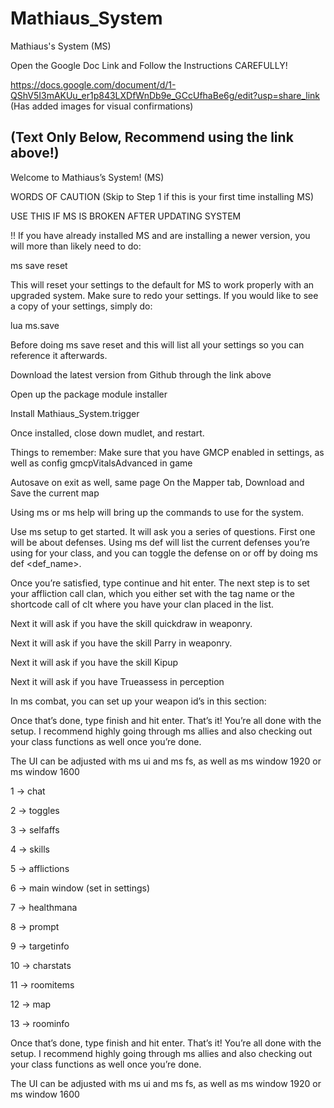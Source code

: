 # Mathiaus_System
Mathiaus's System (MS)

Open the Google Doc Link and Follow the Instructions CAREFULLY!

https://docs.google.com/document/d/1-QShV5I3mAKUu_er1p843LXDfWnDb9e_GCcUfhaBe6g/edit?usp=share_link
(Has added images for visual confirmations)

(Text Only Below, Recommend using the link above!)
---------------------------------

Welcome to Mathiaus’s System! (MS)

WORDS OF CAUTION (Skip to Step 1 if this is your first time installing MS)

USE THIS IF MS IS BROKEN AFTER UPDATING SYSTEM

!!  If you have already installed MS and are installing a newer version, you will more than likely need to do:

ms save reset

This will reset your settings to the default for MS to work properly with an upgraded system. Make sure to redo your settings. If you would like to see a copy of your settings, simply do:

lua ms.save

Before doing ms save reset and this will list all your settings so you can reference it afterwards.

Download the latest version from Github through the link above

Open up the package module installer

Install Mathiaus_System.trigger

Once installed, close down mudlet, and restart.

Things to remember: Make sure that you have GMCP enabled in settings, as well as config gmcpVitalsAdvanced in game

Autosave on exit as well, same page
On the Mapper tab, Download and Save the current map

Using ms or ms help will bring up the commands to use for the system.

Use ms setup to get started.
It will ask you a series of questions. First one will be about defenses.
Using ms def will list the current defenses you’re using for your class, and you can toggle the defense on or off by doing ms def <def_name>.

Once you’re satisfied, type continue and hit enter.
The next step is to set your affliction call clan, which you either set with the tag name or the shortcode call of clt<number> where you have your clan placed in the list.

Next it will ask if you have the skill quickdraw in weaponry. 

Next it will ask if you have the skill Parry in weaponry.

Next it will ask if you have the skill Kipup

Next it will ask if you have Trueassess  in perception

In ms combat, you can set up your weapon id’s in this section:

Once that’s done, type finish and hit enter.
That’s it! You’re all done with the setup. I recommend highly going through ms allies and also checking out your class functions as well once you’re done.


The UI can be adjusted with ms ui and ms fs, as well as ms window 1920 or ms window 1600


1 -> chat

2 -> toggles

3 -> selfaffs

4 -> skills

5 -> afflictions

6 -> main window (set in settings)

7 -> healthmana

8 -> prompt

9 -> targetinfo

10 -> charstats

11 -> roomitems

12 -> map

13 -> roominfo

Once that’s done, type finish and hit enter.
That’s it! You’re all done with the setup. I recommend highly going through ms allies and also checking out your class functions as well once you’re done.
 
The UI can be adjusted with ms ui and ms fs, as well as ms window 1920 or ms window 1600

